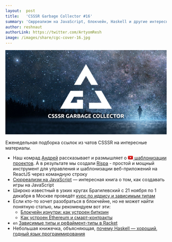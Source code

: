 ```yaml
---
layout:  post
title:   'CSSSR Garbage Collector #16'
summary: 'Сюрреализм на JavaScript, блокчейн, Haskell и другие интересные материалы из наших чатов'
author: reshnaut
authorLink: https://twitter.com/ArtyomResh
image: /images/share/cgc-cover-16.jpg
---
```


[github]: /images/icons/github.png
[medium]: /images/icons/medium.png
[yt]: /images/icons/youtube.png

![CSSSR Garbage Collector](/images/share/cgc-cover-16.jpg)

Еженедельная подборка ссылок из чатов CSSSR на интересные материалы.
- Наш комрад [Андрей](https://github.com/Laiff) рассказывает и размышляет о [![yt] шаблонизации проектов](https://www.youtube.com/watch?v=y_C3rMFTSeg). А в результате мы создали [Rispa](https://rispa.io/) - простой и мощный инструмент для управления и шаблонизации веб-приложений на ReactJS через командную строку
- [Сюрреализм на JavaScript](https://bakhirev.biz/book/) — интересная книга о том, как создавать игры на JavaScript
- Широко известный в узких кругах Брагилевский с 21 ноября по 1 декабря в Москве проведёт [курс по идрису и зависимым типам](https://cs.hse.ru/announcements/210992029.html)
- Если кто-то хочет разобраться в блокчейне, но не может найти понятную статью, мы рекомендуем вот эти:
    - [Блокчейн изнутри: как устроен биткоин](http://vas3k.ru/blog/blockchain/)
    - [Как устроен Ethereum и смарт-контракты](http://vas3k.ru/blog/ethereum/)
- `en` [Зависимые типы и рефаймент-типы в Racket](https://blog.racket-lang.org/2017/10/racket-v6-11.html)
- Небольшая книжечка, объясняющая, [почему Haskell — хороший, годный язык программирования](http://camlunity.ru/swap/haskell/whyhaskell.pdf)

